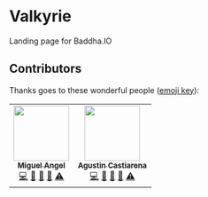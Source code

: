 # Valkyrie

Landing page for Baddha.IO

## Contributors

Thanks goes to these wonderful people ([emoji key](https://github.com/mollis-projects/kratos/all-contributors#emoji-key)):

<!-- ALL-CONTRIBUTORS-LIST:START - Do not remove or modify this section -->
<!-- prettier-ignore-start -->
<!-- markdownlint-disable -->
<table>
  <tr>
    <td align="center"><a href="https://github.com/mangel0111"><img src="https://avatars.githubusercontent.com/u/13201172?v=4?s=100" width="100px;" alt=""/><br /><sub><b>Miguel Angel</b></sub></a><br /><a href="https://github.com//kratos/commits?author=mangel0111" title="Code">💻</a> <a href="https://github.com//kratos/commits?author=mangel0111" title="Documentation">📖</a> <a href="#ideas-mangel0111" title="Ideas, Planning, & Feedback">🤔</a> <a href="https://github.com//kratos/pulls?q=is%3Apr+reviewed-by%3Amangel0111" title="Reviewed Pull Requests">👀</a> <a href="https://github.com//kratos/commits?author=mangel0111" title="Tests">⚠️</a></td>
    <td align="center"><a href="https://github.com/castiarena"><img src="https://avatars.githubusercontent.com/u/1714040?v=4?s=100" width="100px;" alt=""/><br /><sub><b>Agustin Castiarena</b></sub></a><br /><a href="https://github.com//kratos/commits?author=castiarena" title="Code">💻</a> <a href="https://github.com//kratos/commits?author=castiarena" title="Documentation">📖</a> <a href="#ideas-castiarena" title="Ideas, Planning, & Feedback">🤔</a> <a href="https://github.com//kratos/pulls?q=is%3Apr+reviewed-by%3Acastiarena" title="Reviewed Pull Requests">👀</a> <a href="https://github.com//kratos/commits?author=castiarena" title="Tests">⚠️</a></td>
  </tr>
</table>

<!-- markdownlint-restore -->
<!-- prettier-ignore-end -->

<!-- ALL-CONTRIBUTORS-LIST:END -->
